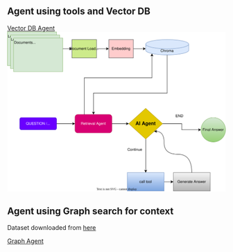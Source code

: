 ## Agent using tools and Vector DB
[Vector DB Agent](./ask_db.ipynb)
![image](./topo.drawio.svg)

## Agent using Graph search for context
Dataset downloaded from [here](https://amazon-reviews-2023.github.io/)

[Graph Agent](./ask_graph.ipynb)